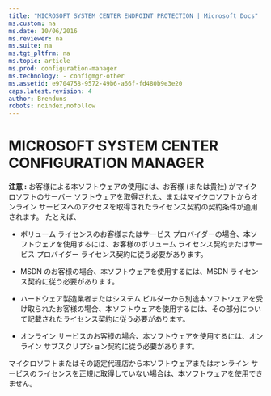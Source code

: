 ```yaml
---
title: "MICROSOFT SYSTEM CENTER ENDPOINT PROTECTION | Microsoft Docs"
ms.custom: na
ms.date: 10/06/2016
ms.reviewer: na
ms.suite: na
ms.tgt_pltfrm: na
ms.topic: article
ms.prod: configuration-manager
ms.technology: - configmgr-other
ms.assetid: e9704758-9572-49b6-a66f-fd480b9e3e20
caps.latest.revision: 4
author: Brenduns
robots: noindex,nofollow
---
```

# MICROSOFT SYSTEM CENTER CONFIGURATION MANAGER

**注意 :** お客様による本ソフトウェアの使用には、お客様 \(または貴社\) がマイクロソフトのサーバー ソフトウェアを取得された、またはマイクロソフトからオンライン サービスへのアクセスを取得されたライセンス契約の契約条件が適用されます。 たとえば、  
  
-   ボリューム ライセンスのお客様またはサービス プロバイダーの場合、本ソフトウェアを使用するには、お客様のボリューム ライセンス契約またはサービス プロバイダー ライセンス契約に従う必要があります。  
  
-   MSDN のお客様の場合、本ソフトウェアを使用するには、MSDN ライセンス契約に従う必要があります。  
  
-   ハードウェア製造業者またはシステム ビルダーから別途本ソフトウェアを受け取られたお客様の場合、本ソフトウェアを使用するには、その部分について記載されたライセンス契約に従う必要があります。  
  
-   オンライン サービスのお客様の場合、本ソフトウェアを使用するには、オンライン サブスクリプション契約に従う必要があります。  
  
 マイクロソフトまたはその認定代理店から本ソフトウェアまたはオンライン サービスのライセンスを正規に取得していない場合は、本ソフトウェアを使用できません。
